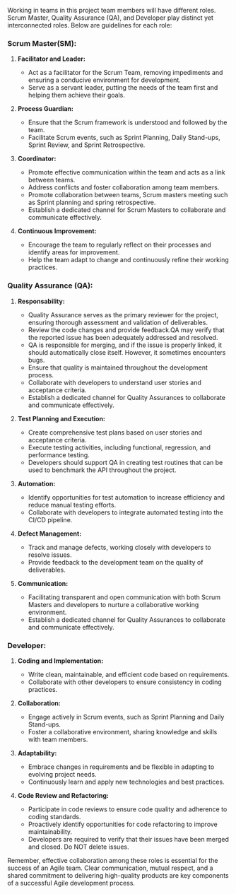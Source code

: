Working in teams in this project team members will have different roles. Scrum Master, Quality Assurance (QA), and Developer play distinct yet interconnected roles. Below are guidelines for each role:

### Scrum Master(SM):

1. **Facilitator and Leader:**
   - Act as a facilitator for the Scrum Team, removing impediments and ensuring a conducive environment for development.
   - Serve as a servant leader, putting the needs of the team first and helping them achieve their goals.

2. **Process Guardian:**
   - Ensure that the Scrum framework is understood and followed by the team.
   - Facilitate Scrum events, such as Sprint Planning, Daily Stand-ups, Sprint Review, and Sprint Retrospective.

3. **Coordinator:**
   - Promote effective communication within the team and acts as a link between teams. 
   - Address conflicts and foster collaboration among team members.
   - Promote collaboration between teams, Scrum masters meeting such as Sprint planning and spring retrospective.
   - Establish a dedicated channel for Scrum Masters to collaborate and communicate effectively.

4. **Continuous Improvement:**
   - Encourage the team to regularly reflect on their processes and identify areas for improvement.
   - Help the team adapt to change and continuously refine their working practices.

### Quality Assurance (QA):

1. **Responsability:**
   - Quality Assurance serves as the primary reviewer for the project, ensuring thorough assessment and validation of deliverables.
   - Review the code changes and provide feedback.QA may verify that the reported issue has been adequately addressed and resolved. 
   - QA is responsible for merging, and if the issue is properly linked, it should automatically close itself. However, it sometimes encounters bugs.
   - Ensure that quality is maintained throughout the development process.
   - Collaborate with developers to understand user stories and acceptance criteria.
   - Establish a dedicated channel for Quality Assurances to collaborate and communicate effectively.

2. **Test Planning and Execution:**
   - Create comprehensive test plans based on user stories and acceptance criteria.
   - Execute testing activities, including functional, regression, and performance testing.
   - Developers should support QA in creating test routines that can be used to benchmark the API throughout the project. 

3. **Automation:**
   - Identify opportunities for test automation to increase efficiency and reduce manual testing efforts.
   - Collaborate with developers to integrate automated testing into the CI/CD pipeline.

4. **Defect Management:**
   - Track and manage defects, working closely with developers to resolve issues.
   - Provide feedback to the development team on the quality of deliverables.

5. **Communication:**
   - Facilitating transparent and open communication with both Scrum Masters and developers to nurture a collaborative working environment.
   - Establish a dedicated channel for Quality Assurances to collaborate and communicate effectively.

### Developer:

1. **Coding and Implementation:**
   - Write clean, maintainable, and efficient code based on requirements.
   - Collaborate with other developers to ensure consistency in coding practices.

2. **Collaboration:**
   - Engage actively in Scrum events, such as Sprint Planning and Daily Stand-ups.
   - Foster a collaborative environment, sharing knowledge and skills with team members.

3. **Adaptability:**
   - Embrace changes in requirements and be flexible in adapting to evolving project needs.
   - Continuously learn and apply new technologies and best practices.

4. **Code Review and Refactoring:**
   - Participate in code reviews to ensure code quality and adherence to coding standards.
   - Proactively identify opportunities for code refactoring to improve maintainability.
   - Developers are required to verify that their issues have been merged and closed. Do NOT delete issues. 


Remember, effective collaboration among these roles is essential for the success of an Agile team. Clear communication, mutual respect, and a shared commitment to delivering high-quality products are key components of a successful Agile development process.